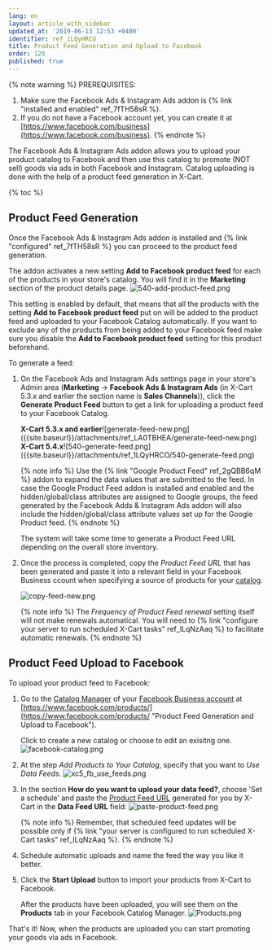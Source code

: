 ```yaml
---
lang: en
layout: article_with_sidebar
updated_at: '2019-06-13 12:53 +0400'
identifier: ref_1LQyHRCO
title: Product Feed Generation and Upload to Facebook
order: 120
published: true
---
```

{% note warning %}
PREREQUISITES:
1. Make sure the Facebook Ads & Instagram Ads addon is {% link "installed and enabled" ref_7fTH58sR %}.
2. If you do not have a Facebook account yet, you can create it at [https://www.facebook.com/business](https://www.facebook.com/business).
{% endnote %}

The Facebook Ads & Instagram Ads addon allows you to upload your product catalog to Facebook and then use this catalog to promote (NOT sell) goods via ads in both Facebook and Instagram. Catalog uploading is done with the help of a product feed generation in X-Cart.

{% toc %}

## Product Feed Generation

Once the Facebook Ads & Instagram Ads addon is installed and {% link "configured" ref_7fTH58sR %} you can proceed to the product feed generation.

The addon activates a new setting **Add to Facebook product feed** for each of the products in your store's catalog. You will find it in the **Marketing** section of the product details page. 
![540-add-product-feed.png]({{site.baseurl}}/attachments/ref_7fTH58sR/540-add-product-feed.png)

This setting is enabled by default, that means that all the products with the setting **Add to Facebook product feed** put on will be added to the product feed and uploaded to your Facebook Catalog automatically. If you want to exclude any of the products from being added to your Facebook feed make sure you disable the **Add to Facebook product feed** setting for this product beforehand.
  
To generate a feed:

1. On the Facebook Ads and Instagram Ads settings page in your store's Admin area (**Marketing** -> **Facebook Ads & Instagram Ads** (in X-Cart 5.3.x and earlier the section name is **Sales Channels**)), click the **Generate Product Feed** button to get a link for uploading a product feed to your Facebook Catalog.
   
   <div class="ui stackable two column grid">
     <div class="column" markdown="span"><b>X-Cart 5.3.x and earlier</b>![generate-feed-new.png]({{site.baseurl}}/attachments/ref_LA0TBHEA/generate-feed-new.png)</div>
     <div class="column" markdown="span"><b>X-Cart 5.4.x</b>![540-generate-feed.png]({{site.baseurl}}/attachments/ref_1LQyHRCO/540-generate-feed.png)</div>
   </div>
   
   {% note info %}
   Use the {% link "Google Product Feed" ref_2gQBB6qM %} addon to expand the data values that are submitted to the feed. In case the Google Product Feed addon is installed and enabled and the hidden/global/class attributes are assigned to Google groups, the feed generated by the Facebook Adds & Instagram Ads addon will also include the hidden/global/class attribute values set up for the Google Product feed.
   {% endnote %}
   
   The system will take some time to generate a Product Feed URL depending on the overall store inventory. 

2. Once the process is completed, copy the _Product Feed URL_ that has been generated and paste it into a relevant field in your Facebook Business ccount when specifying a source of products for your [catalog](https://www.facebook.com/products/catalogs/new "Product Feed Generation and Upload to Facebook").
  
   ![copy-feed-new.png]({{site.baseurl}}/attachments/ref_LA0TBHEA/copy-feed-new.png)
  
   {% note info %}
   The _Frequency of Product Feed renewal_ setting itself will not make renewals automatical. You will need to {% link "configure your server to run scheduled X-Cart tasks" ref_lLqNzAaq %} to facilitate automatic renewals.
   {% endnote %}
  
## Product Feed Upload to Facebook
  
  To upload your product feed to Facebook:
  
   1. Go to the [Catalog Manager](https://www.facebook.com/business/help/1659534074121655) of your [Facebook Business account](https://business.facebook.com/overview/) at [https://www.facebook.com/products/](https://www.facebook.com/products/ "Product Feed Generation and Upload to Facebook").
   
      Click to create a new catalog or choose to edit an exisitng one. 
      ![facebook-catalog.png]({{site.baseurl}}/attachments/ref_LA0TBHEA/facebook-catalog.png)
  
   2. At the step _Add Products to Your Catalog_, specify that you want to _Use Data Feeds_. 
      ![xc5_fb_use_feeds.png]({{site.baseurl}}/attachments/ref_LA0TBHEA/xc5_fb_use_feeds.png)

   3. In the section  **How do you want to upload your data feed?**, choose 'Set a schedule' and paste the [Product Feed URL](https://kb.x-cart.com/modules/facebook_ads_and_instagram_ads/facebook_feed.html#product-feed-generation "Product Feed Generation and Upload to Facebook") generated for you by X-Cart in the **Data Feed URL** field:
      ![paste-product-feed.png]({{site.baseurl}}/attachments/ref_LA0TBHEA/paste-product-feed.png)
      
      {% note info %}
      Remember, that scheduled feed updates will be possible only if {% link "your server is configured to run scheduled X-Cart tasks" ref_lLqNzAaq %}.
      {% endnote %}
  
   4. Schedule automatic uploads and name the feed the way you like it better. 
   
   5. Click the **Start Upload** button to import your products from X-Cart to Facebook.
  
      After the products have been uploaded, you will see them on the **Products** tab in your Facebook Catalog Manager.
      ![Products.png]({{site.baseurl}}/attachments/ref_LA0TBHEA/Products.png)
  
That's it! Now, when the products are uploaded you can start promoting your goods via ads in Facebook.
